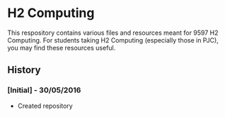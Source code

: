# H2 Computing

This respository contains various files and resources meant for 9597 H2 Computing. For students taking H2 Computing (especially those in PJC), you may find these resources useful.

## History

### [Initial] - 30/05/2016
- Created repository
